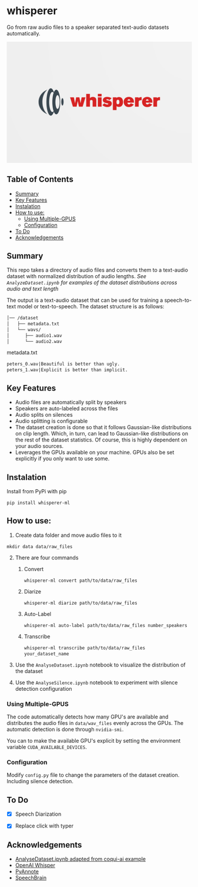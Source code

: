 
# whisperer

Go from raw audio files to a speaker separated text-audio datasets automatically.

![plot](https://github.com/miguelvalente/whisperer/blob/master/logo.png?raw=true)


## Table of Contents

- [Summary](#summary)
- [Key Features](#key-features)
- [Instalation](#instalation)
- [How to use:](#how-to-use)
   - [Using Multiple-GPUS](#using-multiple-gpus)
   - [Configuration](#configuration)
- [To Do](#to-do)
- [Acknowledgements](#acknowledgements)

## Summary

This repo takes a directory of audio files and converts them to a text-audio dataset with normalized distribution of audio lengths. *See ```AnalyzeDataset.ipynb``` for examples of the dataset distributions across audio and text length*

The output is a text-audio dataset that can be used for training a speech-to-text model or text-to-speech.
The dataset structure is as follows:
```
│── /dataset
│   ├── metadata.txt
│   └── wavs/
│      ├── audio1.wav
│      └── audio2.wav
```

metadata.txt
```
peters_0.wav|Beautiful is better than ugly.
peters_1.wav|Explicit is better than implicit.

```

## Key Features

* Audio files are automatically split by speakers
* Speakers are auto-labeled across the files
* Audio splits on silences
* Audio splitting is configurable
* The dataset creation is done so that it follows Gaussian-like distributions on clip length. Which, in turn, can lead to Gaussian-like distributions on the rest of the dataset statistics. Of course, this is highly dependent on your audio sources.
* Leverages the GPUs available on your machine. GPUs also be set explicitly if you only want to use some.


## Instalation

Install from PyPi with pip
```
pip install whisperer-ml
```

## How to use:


1. Create data folder and move audio files to it
```
mkdir data data/raw_files
```
2. There are four commands
   1. Convert
      ```
      whisperer-ml convert path/to/data/raw_files
      ```
   2. Diarize 
      ```
      whisperer-ml diarize path/to/data/raw_files
      ```
   3. Auto-Label 
      ```
      whisperer-ml auto-label path/to/data/raw_files number_speakers
      ```
   4. Transcribe 
      ```
      whisperer-ml transcribe path/to/data/raw_files your_dataset_name
      ```


3. Use the ```AnalyseDataset.ipynb``` notebook to visualize the distribution of the dataset
4. Use the ```AnalyseSilence.ipynb``` notebook to experiment with silence detection configuration

### Using Multiple-GPUS

The code automatically detects how many GPU's are available and distributes the audio files in ```data/wav_files``` evenly across the GPUs.
The automatic detection is done through ```nvidia-smi```.

You can to make the available GPU's explicit by setting the environment variable ```CUDA_AVAILABLE_DEVICES```.

### Configuration

Modify `config.py` file to change the parameters of the dataset creation. Including silence detection.
## To Do

- [x] Speech Diarization
- [x] Replace click with typer


## Acknowledgements


 - [AnalyseDataset.ipynb adapted from coqui-ai example](https://github.com/coqui-ai)
 - [OpenAI Whisper](https://github.com/openai/whisper)
 - [PyAnnote](https://github.com/pyannote/pyannote-audio)
 - [SpeechBrain](https://github.com/speechbrain/speechbrain)
